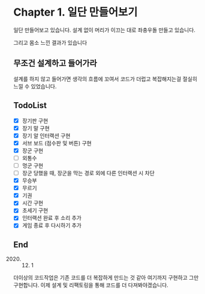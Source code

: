 # Chapter 1. 일단 만들어보기

일단 만들어보고 있습니다. 설계 없이 머리가 이끄는 대로 좌충우돌 만들고 있습니다.

그리고 몸소 느낀 결과가 있습니다

## 무조건 설계하고 들어가라

설계를 하지 않고 들어가면 생각의 흐름에 꼬여서 코드가 더럽고 복잡해지는걸 절실히 느낄 수 있었습니다.

## TodoList

* [x] 장기판 구현
* [x] 장기 말 구현
* [x] 장기 알 인터랙션 구현
* [x] 서브 보드 (점수판 및 버튼) 구현
* [x] 장군 구현
* [ ] 외통수
* [ ] 멍군 구현
* [ ] 장군 당했을 때, 장군을 막는 경로 외에 다른 인터랙션 시 차단
* [x] 무승부
* [x] 무르기
* [x] 기권
* [x] 시간 구현
* [x] 초세기 구현
* [x] 인터랙션 완료 후 소리 추가
* [x] 게임 종료 후 다시하기 추가

## End

2020. 12. 1

더이상의 코드작업은 기존 코드를 더 복잡하게 만드는 것 같아 여기까지 구현하고 그만 구현합니다.
이제 설계 및 리팩토링을 통해 코드를 더 다져봐야겠습니다.
